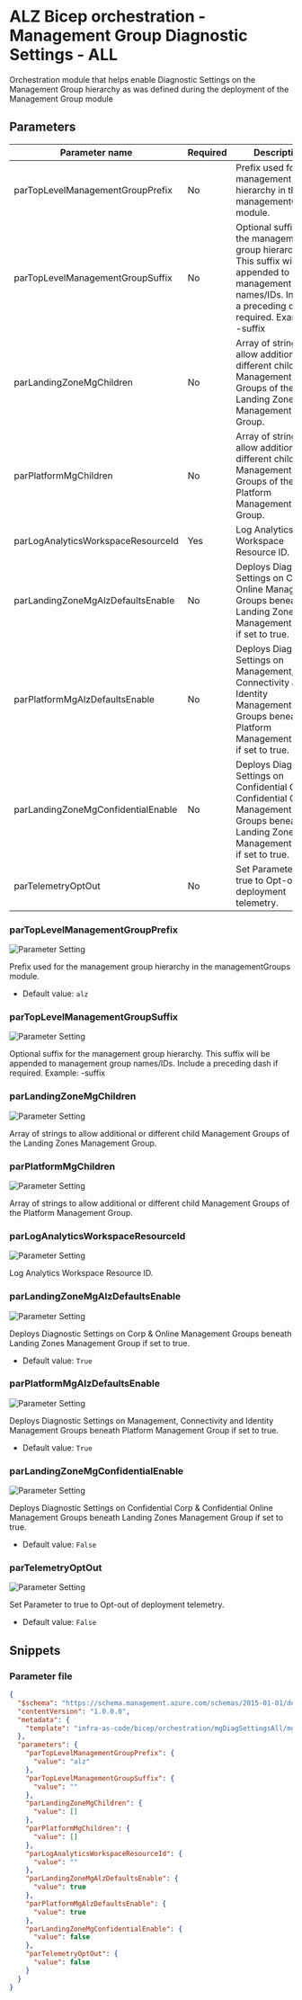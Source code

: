 # ALZ Bicep orchestration - Management Group Diagnostic Settings - ALL

Orchestration module that helps enable Diagnostic Settings on the Management Group hierarchy as was defined during the deployment of the Management Group module

## Parameters

| Parameter name                     | Required | Description                                                                                                                                                            |
| ---------------------------------- | -------- | ---------------------------------------------------------------------------------------------------------------------------------------------------------------------- |
| parTopLevelManagementGroupPrefix   | No       | Prefix used for the management group hierarchy in the managementGroups module.                                                                                         |
| parTopLevelManagementGroupSuffix   | No       | Optional suffix for the management group hierarchy. This suffix will be appended to management group names/IDs. Include a preceding dash if required. Example: -suffix |
| parLandingZoneMgChildren           | No       | Array of strings to allow additional or different child Management Groups of the Landing Zones Management Group.                                                       |
| parPlatformMgChildren              | No       | Array of strings to allow additional or different child Management Groups of the Platform Management Group.                                                            |
| parLogAnalyticsWorkspaceResourceId | Yes      | Log Analytics Workspace Resource ID.                                                                                                                                   |
| parLandingZoneMgAlzDefaultsEnable  | No       | Deploys Diagnostic Settings on Corp & Online Management Groups beneath Landing Zones Management Group if set to true.                                                  |
| parPlatformMgAlzDefaultsEnable     | No       | Deploys Diagnostic Settings on Management, Connectivity and Identity Management Groups beneath Platform Management Group if set to true.                               |
| parLandingZoneMgConfidentialEnable | No       | Deploys Diagnostic Settings on Confidential Corp & Confidential Online Management Groups beneath Landing Zones Management Group if set to true.                        |
| parTelemetryOptOut                 | No       | Set Parameter to true to Opt-out of deployment telemetry.                                                                                                              |

### parTopLevelManagementGroupPrefix

![Parameter Setting](https://img.shields.io/badge/parameter-optional-green?style=flat-square)

Prefix used for the management group hierarchy in the managementGroups module.

- Default value: `alz`

### parTopLevelManagementGroupSuffix

![Parameter Setting](https://img.shields.io/badge/parameter-optional-green?style=flat-square)

Optional suffix for the management group hierarchy. This suffix will be appended to management group names/IDs. Include a preceding dash if required. Example: -suffix

### parLandingZoneMgChildren

![Parameter Setting](https://img.shields.io/badge/parameter-optional-green?style=flat-square)

Array of strings to allow additional or different child Management Groups of the Landing Zones Management Group.

### parPlatformMgChildren

![Parameter Setting](https://img.shields.io/badge/parameter-optional-green?style=flat-square)

Array of strings to allow additional or different child Management Groups of the Platform Management Group.

### parLogAnalyticsWorkspaceResourceId

![Parameter Setting](https://img.shields.io/badge/parameter-required-orange?style=flat-square)

Log Analytics Workspace Resource ID.

### parLandingZoneMgAlzDefaultsEnable

![Parameter Setting](https://img.shields.io/badge/parameter-optional-green?style=flat-square)

Deploys Diagnostic Settings on Corp & Online Management Groups beneath Landing Zones Management Group if set to true.

- Default value: `True`

### parPlatformMgAlzDefaultsEnable

![Parameter Setting](https://img.shields.io/badge/parameter-optional-green?style=flat-square)

Deploys Diagnostic Settings on Management, Connectivity and Identity Management Groups beneath Platform Management Group if set to true.

- Default value: `True`

### parLandingZoneMgConfidentialEnable

![Parameter Setting](https://img.shields.io/badge/parameter-optional-green?style=flat-square)

Deploys Diagnostic Settings on Confidential Corp & Confidential Online Management Groups beneath Landing Zones Management Group if set to true.

- Default value: `False`

### parTelemetryOptOut

![Parameter Setting](https://img.shields.io/badge/parameter-optional-green?style=flat-square)

Set Parameter to true to Opt-out of deployment telemetry.

- Default value: `False`

## Snippets

### Parameter file

```json
{
  "$schema": "https://schema.management.azure.com/schemas/2015-01-01/deploymentParameters.json#",
  "contentVersion": "1.0.0.0",
  "metadata": {
    "template": "infra-as-code/bicep/orchestration/mgDiagSettingsAll/mgDiagSettingsAll.json"
  },
  "parameters": {
    "parTopLevelManagementGroupPrefix": {
      "value": "alz"
    },
    "parTopLevelManagementGroupSuffix": {
      "value": ""
    },
    "parLandingZoneMgChildren": {
      "value": []
    },
    "parPlatformMgChildren": {
      "value": []
    },
    "parLogAnalyticsWorkspaceResourceId": {
      "value": ""
    },
    "parLandingZoneMgAlzDefaultsEnable": {
      "value": true
    },
    "parPlatformMgAlzDefaultsEnable": {
      "value": true
    },
    "parLandingZoneMgConfidentialEnable": {
      "value": false
    },
    "parTelemetryOptOut": {
      "value": false
    }
  }
}
```
